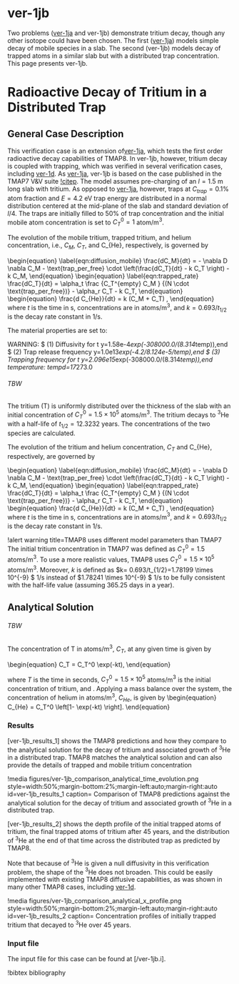 # ver-1jb

Two problems ([ver-1ja](ver-1ja.md) and ver-1jb) demonstrate tritium decay, though any other isotope could have been chosen.
The first ([ver-1ja](ver-1ja.md)) models simple decay of mobile species in a slab.
The second (ver-1jb) models decay of trapped atoms in a similar slab but with a distributed trap concentration.
This page presents ver-1jb.

# Radioactive Decay of Tritium in a Distributed Trap

## General Case Description

This verification case is an extension of[ver-1ja](ver-1ja.md), which tests the first order radioactive decay capabilities of TMAP8.
In ver-1jb, however, tritium decay is coupled with trapping, which was verified in several verification cases,
including [ver-1d](ver-1d.md).
As [ver-1ja](ver-1ja.md), ver-1jb is based on the case published in the TMAP7 V&V suite [!citep](ambrosek2008verification).
The model assumes pre-charging of an $l=1.5$ m long slab with tritium.
As opposed to [ver-1ja](ver-1ja.md), however, traps at $C_{trap} = 0.1$\% atom fraction
and $E=4.2$ eV trap energy are distributed in a normal distribution centered at the mid-plane of the slab and standard deviation of $l/4$.
The traps are initially filled to 50\% of trap concentration and the initial mobile atom concentration is set to $C_T^0 = 1$ atom/m$^3$.


The evolution of the mobile tritium, trapped tritium, and helium concentration, i.e., $C_M$, $C_T$, and C_{He}, respectively,
is governed by

\begin{equation}
    \label{eqn:diffusion_mobile}
    \frac{dC_M}{dt} = - \nabla D \nabla C_M - \text{trap\_per\_free} \cdot \left(\frac{dC_T}{dt} - k C_T \right) - k C_M,
\end{equation}
\begin{equation}
    \label{eqn:trapped_rate}
    \frac{dC_T}{dt} = \alpha_t  \frac {C_T^{empty} C_M } {(N \cdot \text{trap\_per\_free})} - \alpha_r C_T - k C_T,
\end{equation}
\begin{equation}
    \frac{d C_{He}}{dt} = k (C_M + C_T) ,
\end{equation}
where $t$ is the time in s, concentrations are in atoms/m$^3$, and $k= 0.693/t_{1/2}$ is the decay rate constant in 1/s.


The material properties are set to:

WARNING:
$ (1) Diffusivity for t
y=1.58e-4*exp(-308000.0/(8.314*temp)),end
$ (2) Trap release frequency
y=1.0e13*exp(-4.2/8.124e-5/temp),end
$ (3) Trapping frequency for t
y=2.096e15*exp(-308000.0/(8.314*temp)),end
temperature:
tempd=17*273.0












###### TBW
The tritium (T) is uniformly distributed over the thickness of the slab with an initial concentration of $C_T^0 = 1.5 \times 10^{5}$ atoms/m$^3$.
The tritium decays to $^3$He with a half-life of $t_{1/2} = 12.3232$ years.
The concentrations of the two species are calculated.

The evolution of the tritium and helium concentration, $C_T$ and C_{He}, respectively,
are governed by

\begin{equation}
    \label{eqn:diffusion_mobile}
    \frac{dC_M}{dt} = - \nabla D \nabla C_M - \text{trap\_per\_free} \cdot \left(\frac{dC_T}{dt} - k C_T \right) - k C_M,
\end{equation}
\begin{equation}
    \label{eqn:trapped_rate}
    \frac{dC_T}{dt} = \alpha_t  \frac {C_T^{empty} C_M } {(N \cdot \text{trap\_per\_free})} - \alpha_r C_T - k C_T,
\end{equation}
\begin{equation}
    \frac{d C_{He}}{dt} = k (C_M + C_T) ,
\end{equation}
where $t$ is the time in s, concentrations are in atoms/m$^3$, and $k= 0.693/t_{1/2}$ is the decay rate constant in 1/s.

!alert warning title=TMAP8 uses different model parameters than TMAP7
The initial tritium concentration in TMAP7 was defined as $C_T^0 = 1.5$ atoms/m$^3$. To use a more realistic values, TMAP8 uses $C_T^0 = 1.5 \times 10^{5}$ atoms/m$^3$.
Moreover, $k$ is defined as $k= 0.693/t_{1/2}=1.78199 \times 10^{-9} $ 1/s instead of $1.78241 \times 10^{-9} $ 1/s to be fully consistent with the half-life value (assuming 365.25 days in a year).

## Analytical Solution

###### TBW
The concentration of T in atoms/m$^3$, $C_T$, at any given time is given by

\begin{equation}
    C_T = C_T^0 \exp(-kt),
\end{equation}

where $T$ is the time in seconds, $C_T^0 = 1.5 \times 10^{5}$ atoms/m$^3$ is the initial concentration of tritium, and .
Applying a mass balance over the system, the concentration of helium in atoms/m$^3$, $C_{He}$, is given by
\begin{equation}
    C_{He} = C_T^0 \left[1- \exp(-kt) \right].
\end{equation}



### Results

[ver-1jb_results_1] shows the TMAP8 predictions and how they compare to the analytical solution
for the decay of tritium and associated growth of $^3$He in a distributed trap.
TMAP8 matches the analytical solution and can also provide the details of trapped and mobile tritium concentration

!media figures/ver-1jb_comparison_analytical_time_evolution.png
    style=width:50%;margin-bottom:2%;margin-left:auto;margin-right:auto
    id=ver-1jb_results_1
    caption= Comparison of TMAP8 predictions against the analytical solution for the decay of tritium and associated growth of $^3$He in a distributed trap.

[ver-1jb_results_2] shows the depth profile of the initial trapped atoms of tritium, the final trapped atoms of
tritium after 45 years, and the distribution of $^3$He at the end of that time across the distributed trap as predicted by TMAP8.

Note that because of $^3$He is given a null diffusivity in this verification problem, the shape of the $^3$He does not broaden.
This could be easily implemented with existing TMAP8 diffusive capabilities, as was shown in many other TMAP8 cases,
including [ver-1d](ver-1d.md).

!media figures/ver-1jb_comparison_analytical_x_profile.png
    style=width:50%;margin-bottom:2%;margin-left:auto;margin-right:auto
    id=ver-1jb_results_2
    caption= Concentration profiles of initially trapped tritium that decayed to $^3$He over 45 years.


### Input file

The input file for this case can be found at [/ver-1jb.i].

!bibtex bibliography
